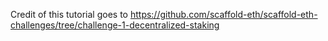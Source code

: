 Credit of this tutorial goes to https://github.com/scaffold-eth/scaffold-eth-challenges/tree/challenge-1-decentralized-staking
